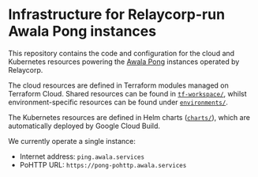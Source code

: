 # Infrastructure for Relaycorp-run Awala Pong instances

This repository contains the code and configuration for the cloud and Kubernetes resources powering the [Awala Pong](https://docs.relaycorp.tech/relaynet-pong/) instances operated by Relaycorp.

The cloud resources are defined in Terraform modules managed on Terraform Cloud. Shared resources can be found in [`tf-workspace/`](./tf-workspace), whilst environment-specific resources can be found under [`environments/`](./environments).

The Kubernetes resources are defined in Helm charts ([`charts/`](./charts)), which are automatically deployed by Google Cloud Build.

We currently operate a single instance:

- Internet address: `ping.awala.services`
- PoHTTP URL: `https://pong-pohttp.awala.services`
